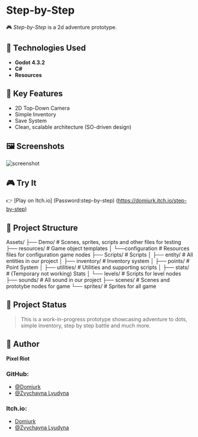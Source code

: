 # Step-by-Step

🎮 *Step-by-Step* is a 2d adventure prototype.

## 🔧 Technologies Used
- **Godot 4.3.2**
- **C#**
- **Resources**

## 🧠 Key Features
- 2D Top-Down Camera
- Simple Inventory
- Save System
- Clean, scalable architecture (SO-driven design)

## 🖼️ Screenshots
![screenshot](https://img.itch.zone/aW1nLzEyNzAxODkzLnBuZw==/original/dJ4i%2Bm.png)

## 🎮 Try It
👉 [Play on Itch.io] (Password:step-by-step) (https://domiurk.itch.io/step-by-step)

## 📁 Project Structure
Assets/ ├── Demo/              # Scenes, sprites, scripts and other files for testing 
        ├── resources/         # Game object templates
        │  └──configuration    # Resources files for configuration game nodes
        ├── Scripts/           # Scripts
        │  ├── entity/         # All entities in our project
        │  ├── inventory/      # Inventory system
        │  ├── points/         # Point System
        │  ├── utilities/      # Utilities and supporting scripts
        │  ├── stats/          # (Temporary not working) Stats
        │  └── levels/         # Scripts for level nodes
        ├── sounds/            # All sound in our project
        ├── scenes/            # Scenes and prototybe nodes for game
        └── sprites/           # Sprites for all game

## 📌 Project Status
> This is a work-in-progress prototype showcasing adventure to dots, simple inventory, step by step battle and much more.

## 👤 Author
**Pixel Riot**  
### GitHub: 
 - [@Domiurk](https://github.com/Domiurk-Entertainment)
 - [@Zvychayna Lyudyna](https://github.com/XxktotosxX)

### Itch.io: 
 - [Domiurk](https://domiurk.itch.io)
 - [@Zvychayna Lyudyna](https://itch.io/profile/zvychayna-lyudyna)
